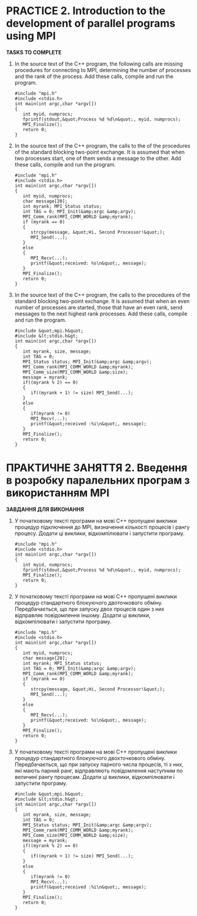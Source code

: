# PRACTICE 2. Introduction to the development of parallel programs using MPI

**TASKS TO COMPLETE**

1. In the source text of the C++ program, the following calls are missing procedures for connecting to MPI, determining
   the number of processes and the rank of the process. Add these calls, compile and run the program.
   ```
   #include "mpi.h"
   #include <stdio.h>
   int main(int argc,char *argv[])
   {
      int myid, numprocs;
      fprintf(stdout,&quot;Process %d %d\n&quot;, myid, numprocs);
      MPI_Finalize();
      return 0;
   }
   ```
2. In the source text of the C++ program, the calls to the of the procedures of the standard blocking two-point
   exchange. It is assumed that when two processes start, one of them sends a message to the other. Add these calls,
   compile and run the program.
   ```   
   #include "mpi.h"
   #include <stdio.h>
   int main(int argc,char *argv[])
   {
      int myid, numprocs;
      char message[20];
      int myrank; MPI_Status status;
      int TAG = 0; MPI_Init(&amp;argc &amp;argv);
      MPI_Comm_rank(MPI_COMM_WORLD &amp;myrank);
      if (myrank == 0)
      {
         strcpy(message, &quot;Hi, Second Processor!&quot;);
         MPI_Send(...);
      }
      else
      {
         MPI_Recv(...);
         printf(&quot;received: %s\n&quot;, message);
      }
      MPI_Finalize();
      return 0;
   }
   ```
3. In the source text of the C++ program, the calls to the procedures of the standard blocking two-point exchange. It is
   assumed that when an even number of processes are started, those that have an even rank, send messages to the next
   highest rank processes. Add these calls, compile and run the program.
   ```
   #include &quot;mpi.h&quot;
   #include &lt;stdio.h&gt;
   int main(int argc,char *argv[])
   {
      int myrank, size, message;
      int TAG = 0;
      MPI_Status status; MPI_Init(&amp;argc &amp;argv);
      MPI_Comm_rank(MPI_COMM_WORLD &amp;myrank);
      MPI_Comm_size(MPI_COMM_WORLD &amp;size);
      message = myrank;
      if((myrank % 2) == 0)
      {
         if((myrank + 1) != size) MPI_Send(...);
      }
      else
      {
         if(myrank != 0)
         MPI_Recv(...);
         printf(&quot;received :%i\n&quot;, message);
      }
      MPI_Finalize();
      return 0;
   }
   ```

# ПРАКТИЧНЕ ЗАНЯТТЯ 2. Введення в розробку паралельних програм з використанням MPI

**ЗАВДАННЯ ДЛЯ ВИКОНАННЯ**

1. У початковому тексті програми на мові C++ пропущені виклики
   процедур підключення до MPI, визначення кількості процесів і рангу
   процесу. Додати ці виклики, відкомпілювати і запустити програму.

   ```
   #include "mpi.h"
   #include <stdio.h>
   int main(int argc,char *argv[])
   {
      int myid, numprocs;
      fprintf(stdout,&quot;Process %d %d\n&quot;, myid, numprocs);
      MPI_Finalize();
      return 0;
   }
   ```

2. У початковому тексті програми на мові C++ пропущені виклики
   процедур стандартного блокуючого двоточкового обміну.
   Передбачається, що при запуску двох процесів один з них відправляє
   повідомлення іншому. Додати ці виклики, відкомпілювати і запустити
   програму.
   ```   
   #include "mpi.h"
   #include <stdio.h>
   int main(int argc,char *argv[])
   {
      int myid, numprocs;
      char message[20];
      int myrank; MPI_Status status;
      int TAG = 0; MPI_Init(&amp;argc &amp;argv);
      MPI_Comm_rank(MPI_COMM_WORLD &amp;myrank);
      if (myrank == 0)
      {
         strcpy(message, &quot;Hi, Second Processor!&quot;);
         MPI_Send(...);
      }
      else
      {
         MPI_Recv(...);
         printf(&quot;received: %s\n&quot;, message);
      }
      MPI_Finalize();
      return 0;
   }
   ```

3. У початковому тексті програми на мові C++ пропущені виклики
   процедур стандартного блокуючого двохточкового обміну.
   Передбачається, що при запуску парного числа процесів, ті з них, які
   мають парний ранг, відправляють повідомлення наступним по величині
   рангу процесам. Додати ці виклики, відкомпілювати і запустити програму.
   ```
   #include &quot;mpi.h&quot;
   #include &lt;stdio.h&gt;
   int main(int argc,char *argv[])
   {
      int myrank, size, message;
      int TAG = 0;
      MPI_Status status; MPI_Init(&amp;argc &amp;argv);
      MPI_Comm_rank(MPI_COMM_WORLD &amp;myrank);
      MPI_Comm_size(MPI_COMM_WORLD &amp;size);
      message = myrank;
      if((myrank % 2) == 0)
      {
         if((myrank + 1) != size) MPI_Send(...);
      }
      else
      {
         if(myrank != 0)
         MPI_Recv(...);
         printf(&quot;received :%i\n&quot;, message);
      }
      MPI_Finalize();
      return 0;
   }
   ```